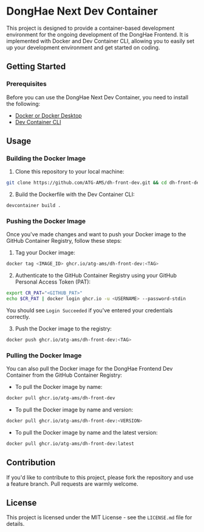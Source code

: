 # DongHae Next Dev Container

This project is designed to provide a container-based development environment for the ongoing development of the DongHae Frontend. It is implemented with Docker and Dev Container CLI, allowing you to easily set up your development environment and get started on coding.

## Getting Started

### Prerequisites

Before you can use the DongHae Next Dev Container, you need to install the following:

- [Docker or Docker Desktop](https://www.docker.com/)
- [Dev Container CLI](https://github.com/devcontainers/cli)

## Usage

### Building the Docker Image

1. Clone this repository to your local machine:

```bash
git clone https://github.com/ATG-AMS/dh-front-dev.git && cd dh-front-dev
```

2. Build the Dockerfile with the Dev Container CLI:

```bash
devcontainer build .
```

### Pushing the Docker Image

Once you've made changes and want to push your Docker image to the GitHub Container Registry, follow these steps:

1. Tag your Docker image:

```bash
docker tag <IMAGE_ID> ghcr.io/atg-ams/dh-front-dev:<TAG>
```

2. Authenticate to the GitHub Container Registry using your GitHub Personal Access Token (PAT):

```bash
export CR_PAT="<GITHUB_PAT>"
echo $CR_PAT | docker login ghcr.io -u <USERNAME> --password-stdin
```

You should see `Login Succeeded` if you've entered your credentials correctly.

3. Push the Docker image to the registry:

```bash
docker push ghcr.io/atg-ams/dh-front-dev:<TAG>
```

### Pulling the Docker Image

You can also pull the Docker image for the DongHae Frontend Dev Container from the GitHub Container Registry:

- To pull the Docker image by name:

```bash
docker pull ghcr.io/atg-ams/dh-front-dev
```

- To pull the Docker image by name and version:

```bash
docker pull ghcr.io/atg-ams/dh-front-dev:<VERSION>
```

- To pull the Docker image by name and the latest version:

```bash
docker pull ghcr.io/atg-ams/dh-front-dev:latest
```

## Contribution

If you'd like to contribute to this project, please fork the repository and use a feature branch. Pull requests are warmly welcome.

## License

This project is licensed under the MIT License - see the `LICENSE.md` file for details.

